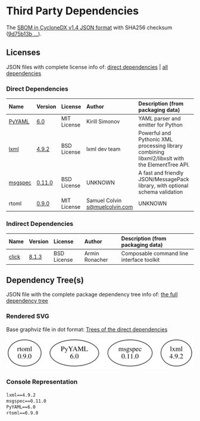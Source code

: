 # Third Party Dependencies

<!--[[[fill sbom_sha256()]]]-->
The [SBOM in CycloneDX v1.4 JSON format](https://github.com/sthagen/pilli/blob/default/sbom.json) with SHA256 checksum ([9d75b13b ...](https://raw.githubusercontent.com/sthagen/pilli/default/sbom.json.sha256 "sha256:9d75b13b3f564d33f1a08ea946c621b2457971ef4d96847111021109c2c1c95a")).
<!--[[[end]]] (checksum: 0a9a4a9464e1d9cbe50f1f1e6164c00a)-->
## Licenses 

JSON files with complete license info of: [direct dependencies](direct-dependency-licenses.json) | [all dependencies](all-dependency-licenses.json)

### Direct Dependencies

<!--[[[fill direct_dependencies_table()]]]-->
| Name                                        | Version                                            | License     | Author                           | Description (from packaging data)                                                                |
|:--------------------------------------------|:---------------------------------------------------|:------------|:---------------------------------|:-------------------------------------------------------------------------------------------------|
| [PyYAML](https://pyyaml.org/)               | [6.0](https://pypi.org/project/PyYAML/6.0/)        | MIT License | Kirill Simonov                   | YAML parser and emitter for Python                                                               |
| [lxml](https://lxml.de/)                    | [4.9.2](https://pypi.org/project/lxml/4.9.2/)      | BSD License | lxml dev team                    | Powerful and Pythonic XML processing library combining libxml2/libxslt with the ElementTree API. |
| [msgspec](https://jcristharif.com/msgspec/) | [0.11.0](https://pypi.org/project/msgspec/0.11.0/) | BSD License | UNKNOWN                          | A fast and friendly JSON/MessagePack library, with optional schema validation                    |
| rtoml                                       | [0.9.0](https://pypi.org/project/rtoml/0.9.0/)     | MIT License | Samuel Colvin <s@muelcolvin.com> | UNKNOWN                                                                                          |
<!--[[[end]]] (checksum: 291b5036eb27d3a0c11247e365ceb796)-->

### Indirect Dependencies

<!--[[[fill indirect_dependencies_table()]]]-->
| Name                                          | Version                                        | License     | Author         | Description (from packaging data)         |
|:----------------------------------------------|:-----------------------------------------------|:------------|:---------------|:------------------------------------------|
| [click](https://palletsprojects.com/p/click/) | [8.1.3](https://pypi.org/project/click/8.1.3/) | BSD License | Armin Ronacher | Composable command line interface toolkit |
<!--[[[end]]] (checksum: dc3a866a7aa3332404bde3da87727cb9)-->

## Dependency Tree(s)

JSON file with the complete package dependency tree info of: [the full dependency tree](package-dependency-tree.json)

### Rendered SVG

Base graphviz file in dot format: [Trees of the direct dependencies](package-dependency-tree.dot.txt)

<img src="./package-dependency-tree.svg" alt="Trees of the direct dependencies" title="Trees of the direct dependencies"/>

### Console Representation

<!--[[[fill dependency_tree_console_text()]]]-->
````console
lxml==4.9.2
msgspec==0.11.0
PyYAML==6.0
rtoml==0.9.0
````
<!--[[[end]]] (checksum: 76235c9996d6027ee4575cad1dbc3e42)-->
